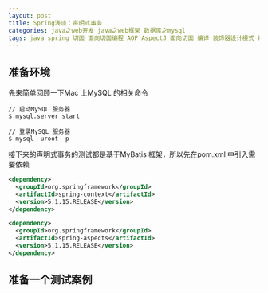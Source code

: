 ```yaml
---
layout: post
title: Spring浅谈：声明式事务
categories: java之web开发 java之web框架 数据库之mysql
tags: java spring 切面 面向切面编程 AOP AspectJ 面向切面 编译 装饰器设计模式 声明式事务 IoC IoC容器 spring-context spring-aspects pom Maven 增强器 通知方法 代理对象 Cglib代理 事务 数据库 声明式事务 MySQL MyBatis 
---
```


## 准备环境

先来简单回顾一下Mac 上MySQL 的相关命令

```shell
// 启动MySQL 服务器
$ mysql.server start

// 登录MySQL 服务器
$ mysql -uroot -p
```

接下来的声明式事务的测试都是基于MyBatis 框架，所以先在pom.xml 中引入需要依赖

```xml
<dependency>
  <groupId>org.springframework</groupId>
  <artifactId>spring-context</artifactId>
  <version>5.1.15.RELEASE</version>
</dependency>

<dependency>
  <groupId>org.springframework</groupId>
  <artifactId>spring-aspects</artifactId>
  <version>5.1.15.RELEASE</version>
</dependency>
```

## 准备一个测试案例

